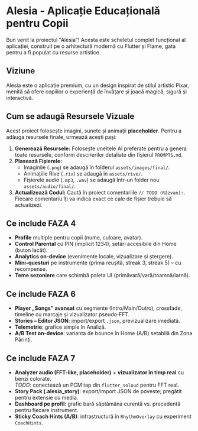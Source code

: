 # Alesia - Aplicație Educațională pentru Copii

Bun venit la proiectul "Alesia"! Acesta este scheletul complet funcțional al aplicației, construit pe o arhitectură modernă cu Flutter și Flame, gata pentru a fi populat cu resurse artistice.

## Viziune

Alesia este o aplicație premium, cu un design inspirat de stilul artistic Pixar, menită să ofere copiilor o experiență de învățare și joacă magică, sigură și interactivă.

## Cum se adaugă Resursele Vizuale

Acest proiect folosește imagini, sunete și animații **placeholder**. Pentru a adăuga resursele finale, urmează acești pași:

1.  **Generează Resursele:** Folosește uneltele AI preferate pentru a genera toate resursele, conform descrierilor detaliate din fișierul `PROMPTS.md`.
2.  **Plasează Fișierele:**
    * Imaginile (`.png`) se adaugă în folderul `assets/images/final/`.
    * Animațiile Rive (`.riv`) se adaugă în `assets/rive/`.
    * Fișierele audio (`.mp3`, `.wav`) se adaugă într-un folder nou `assets/audio/final/`.
3.  **Actualizează Codul:** Caută în proiect comentariile `// TODO (Răzvan):`. Fiecare comentariu îți va indica exact ce cale de fișier trebuie să actualizezi.


## Ce include FAZA 4
- **Profile** multiple pentru copii (nume, culoare, avatar).
- **Control Parental** cu PIN (implicit 1234), setări accesibile din Home (buton lacăt).
- **Analytics on-device** (evenimente locale, vizualizare și ștergere).
- **Mini-questuri** pe instrumente (prima reușită, streak 3, streak 5) – cu recompense.
- **Teme sezoniere** care schimbă paleta UI (primăvară/vară/toamnă/iarnă).

## Ce include FAZA 6
- **Player „Songs” avansat** cu segmente (Intro/Main/Outro), crossfade, timeline cu marcaje și vizualizator pseudo‑FFT.
- **Stories – Editor JSON**: import/export `.json`, previzualizare imediată.
- **Telemetrie**: grafice simple în Analiză.
- **A/B Test on‑device**: varianta de bounce în Home (A/B) setabilă din Zona Părinți.


## Ce include FAZA 7
- **Analyzer audio (FFT-like, placeholder)** + **vizualizator în timp real** cu benzi colorate.  
  _TODO_: conectează un PCM tap din `flutter_soloud` pentru FFT real.
- **Story Pack (.alesia_story)**: export/import JSON de poveste; pregătit pentru extensie cu media.
- **Dashboard pe profil**: grafic bară săptămâna curentă vs. precedentă pentru fiecare instrument.
- **Sticky Coach Hints (A/B)**: infrastructură în `RhythmOverlay` cu experiment `CoachHints`.
